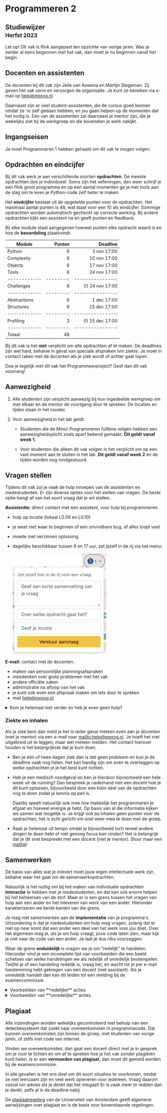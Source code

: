 # Programmeren 2

## Studiewijzer<br><small>Herfst 2023</small>

Let op! Dit vak is flink aangepast ten opzichte van vorige jaren. Was je eerder al eens begonnen met het vak, dan moet je nu beginnen vanaf het begin.

## Docenten en assistenten

De docenten bij dit vak zijn Jelle van Assema en Martijn Stegeman. Zij geven het vak vorm en verzorgen de organisatie. Je kunt ze bereiken via e-mail op <help@mprog.nl>.

Daarnaast zijn er veel student-assistenten, die de cursus goed kennen omdat ze 'm zelf gedaan hebben, en jou gaan helpen op de momenten dat het nodig is. Eén van de assistenten zal daarnaast je mentor zijn, die je wekelijks ziet bij de werkgroep en die bovendien je werk nakijkt.

## Ingangseisen

Je moet Programmeren 1 hebben gehaald om dit vak te mogen volgen.

## Opdrachten en eindcijfer

Bij dit vak werk je aan verschillende soorten **opdrachten**. De meeste opdrachten doe je individueel. Soms zijn het oefeningen, dan weer schrijf je een flink groot programma en op een aantal momenten ga je met tools aan de slag om te leren je Python-code zelf beter te maken.

Het **eindcijfer** bestaat uit de opgetelde punten voor de opdrachten. Het maximaal aantal punten is 48, wat staat voor een 10 als eindcijfer. Sommige opdrachten worden automatisch gecheckt op correcte werking. Bij andere opdrachten kijkt een assistent na en geeft punten en feedback.

Bij elke module staat aangegeven hoeveel punten elke opdracht waard is en hoe de **beoordeling** plaatsvindt.

| Module       | Punten    | Deadline         |
| ------------ | --------: | ---------------: |
| Python       |         6 |  3 nov 17:00     |
| Complexity   |         6 | 10 nov 17:00     |
| Objects      |         6 | 17 nov 17:00     |
| Tools        |         6 | 24 nov 17:00     |
| ------------ | --------: | ---------------: |
| Challenges   |         6 | (!) 24 nov 17:00 |
| ------------ | --------: | ---------------: |
| Abstractions |         6 |  1 dec 17:00     |
| Structures   |         9 | 15 dec 17:00     |
| ------------ | --------: | ---------------: |
| Profiling    |         3 | (!) 15 dec 17:00 |
| ------------ | --------: | ---------------: |
| Totaal       |        48 |                  |

Bij dit vak is het **niet** verplicht om alle opdrachten af te maken. De deadlines zijn wel hard, behalve in geval van speciale afspraken ivm ziekte. Je moet in contact raken met de docenten als je ziek wordt of achter gaat lopen.

Doe je tegelijk met dit vak het Programmeerproject? Geef dan dit vak voorrang!

## Aanwezigheid

1. Alle studenten zijn verplicht aanwezig bij hun ingedeelde werkgroep om met elkaar en de mentor de voortgang door te spreken. De locaties en tijden staan in het rooster.

2. Voor aanwezigheid in het lab geldt:

    - Studenten die de Minor Programmeren fulltime volgen hebben een aanwezigheidsplicht zoals apart bekend gemaakt. **Dit geldt vanaf week 1.**

    - Voor studenten die alleen dit vak volgen is het verplicht om op een vast moment aan te sluiten in het lab. **Dit geldt vanaf week 2** en de tijden worden nog rondgestuurd.


## Vragen stellen

Tijdens dit vak zul je vaak de hulp inroepen van de assistenten en medestudenten. Er zijn diverse opties voor het stellen van vragen. De beste optie hangt af van het soort vraag dat je wil stellen.

**Assistentie:** direct contact met een assistent, voor hulp bij programmeren.

- hulp op locatie (lokaal L0.09 en L0.10)
- je weet niet waar te beginnen of een onvindbare bug, of alles loopt vast
- moeite met verzinnen oplossing
- dagelijks beschikbaar tussen 9 en 17 uur, zet jezelf in de rij via het menu:

    ![](../hands-menu.png)

**E-mail:** contact met de docenten.

- maken van persoonlijke planningsafspraken
- meedenken over grote problemen met het vak
- andere officiële zaken
- administratie na afloop van het vak
- je kunt ook even een afspraak maken om iets door te spreken
- mail <help@mprog.nl>

<details markdown="1"><summary markdown="span">Kom je helemaal niet verder en heb je even geen hulp?</summary>
Juist even niet aan de opdracht werken kan je verder helpen!

- Neem een halfuurtje echt even afstand van je computer; dit helpt je brein afstand nemen van het probleem. Met een frisse blik kom je dan toch weer verder.

- Ga even door met de volgende opdracht van de module om te kijken hoe je daar mee gaat.

- Of ga oefenen in het basisboek, want dit staat helemaal los van de opdrachten.
</details>

<!--

## Deadlines

In normale omstandigheden zou je de "normale deadline" moeten aanhouden die hierboven vermeld is. Dan heb je ruimte om problemen op te vangen tijdens het vak. Als het dan moeilijk wordt, je hebt een planningsprobleem of je wordt ziek, dan kun je dit opvangen door gebruik te maken van de coulante deadline. Hiervoor hoef je niets af te stemmen, je mag gewoon later inleveren. Er is geen sprake van puntenaftrek als je hier gebruik van maakt.

Na de "coulante deadline" kun je helemaal geen punten meer krijgen voor de opdrachten die op dat moment nog niet volgens de vermelde minimumeisen ingeleverd zijn.

De laatste module is erg groot (ongeveer drie weken werk) en moet uiterlijk op 26 mei om 17:59 zijn ingeleverd. Dit is de enige deadline voor die laatste module. De verwachting is dat je je planning voor deze weken zelf goed in de gaten houdt.

-->

### Ziekte en inhalen

Als je ziek bent dan meld je het in ieder geval meteen even aan je docenten (niet je mentor) via een e-mail naar <mailto:help@mprog.nl>. Je hoeft het niet uitgebreid uit te leggen, maar wel meteen melden. Het contact hierover houden is het belangrijkste dat je kunt doen.

-   Ben je één of twee dagen ziek dan is dat geen probleem en kun je de deadline vaak nog halen. Het kan handig zijn om even te overleggen op welke opdrachten je je het best kunt richten.

-   Heb je een medisch noodgeval en ben je hierdoor bijvoorbeeld een hele week uit de running? Dan bespreek je naderhand met een docent hoe je dit kunt oplossen, bijvoorbeeld door een klein deel van de opdrachten nog te doen zodat je kennis op peil is.

    Daarbij speelt natuurlijk ook mee hoe makkelijk het programmeren je afgaat en hoeveel energie je hebt. Op basis van al die informatie kijken we samen wat mogelijk is. Je krijgt ook bij inhalen geen punten voor de opdrachten; het is echt gericht om snel weer mee te doen met de groep.

-   Raak je helemaal uit tempo omdat je bijvoorbeeld toch teveel andere dingen te doen hebt of niet genoeg focus kan vinden? Het is belangrijk dat je dit snel bespreekt met een docent (niet je mentor). Stuur maar een [mailtje](mailto:help@mprog.nl)!


## Samenwerken

De basis van alles wat je inlevert moet jouw eigen intellectuele werk zijn, behalve waar het gaat om de samenwerkopdrachten.

Natuurlijk is het nuttig om bij het maken van individuele opdrachten **interactie** te hebben met je medestudenten, en dat kan ook enorm helpen bij het beheersen van de stof. Maar er is een grens tussen het vragen van hulp aan een ander en het inleveren van werk van een ander. Hieronder karakteriseren we beide kanten van die grens.

Je mag niet samenwerken aan de **implementatie** van je programma's. Uitzondering is dat je medestudenten om hulp mag vragen, zolang dat er niet op neer komt dat een ander een deel van het werk voor jou doet. Over het algemeen mag je, als je om hulp vraagt, jouw code laten zien, maar kijk je niet naar de code van een ander. Je laat je dus niks voorzeggen.

Waar de grens **onduidelijk** is vragen we je om "redelijk" te handelen. Hieronder vind je een incomplete lijst van voorbeelden die een beeld schetsen van welke handelingen we als redelijk of onredelijk bestempelen. Twijfel je of een handeling redelijk is, vraag het, en wacht tot je per e-mail toestemming hebt gekregen van een docent (niet assistent). Als je onredelijk handelt dan kan dit leiden tot een melding bij de examencommissie.

<details markdown="1"><summary markdown="span">Voorbeelden van **redelijke** acties</summary>

- Praten met medestudenten over de opdrachten in het Nederlands (of een andere natuurlijke taal).

- Het cursusmateriaal bespreken met anderen om het beter te begrijpen.

- Een medestudent helpen bij het debuggen tijdens een laptopcollege of daarbuiten, of zelfs online, door het bekijken, compileren of draaien van zijn of haar code, zelfs op je eigen computer.

- Het in je uitwerking opnemen van een paar regels code die je online of ergens anders vindt, gegeven dat deze regels niet de essentie van de opdracht vormen en dat je de bron van de code vermeldt.

- Het inzien van tentamens van voorgaande jaren en oplossingen daarvan.

- Code die jij hebt geschreven versturen of laten zien aan iemand anders, wellicht een medestudent, zodat deze jou kan helpen bij het debuggen.

- Het online delen van een paar regels van jouw code zodat anderen wellicht kunnen helpen met debuggen.

- Een aan het vak verbonden assistent om hulp vragen.

- Naar het internet gaan voor tutorials buiten het vak, voor referenties, en voor oplossingen bij technische problemen, maar niet voor gehele oplossingen voor (de essentie van) opdrachten.

- Het uittekenen of uitwerken van oplossingen op een whiteboard door middel van diagrammen of pseudocode, maar niet "echte" code.

- Werken met (en zelfs betalen voor) een tutor om je te helpen met het vak, gegeven dat de tutor niet het werk voor je doet.
</details>

<details markdown="1"><summary markdown="span">Voorbeelden van **onredelijke** acties</summary>

- Een oplossing van een opdracht inzien voordat je jouw opdracht hebt ingeleverd.

- Een medestudent vragen om hun oplossing, voordat je jouw opdracht hebt ingeleverd.

- Het decompileren, deobfusceren, of op andere manier achterhalen van een "staff" oplossing van een opdracht.

- Vergeten de bron te citeren van code of technieken die je hebt opgenomen van buiten de lessen van dit vak, en hebt geïntegreerd in je eigen werk, zelfs als je wel de andere restricties aanhoudt.

- Het aan een medestudent geven of laten zien van een oplossing voor een opdracht waar hij of zij (dus niet jij) moeite mee heeft.

- Betalen, of het aanbieden om te betalen, voor het recht om werk van een ander als onderdeel van jouw eigen werk in te leveren.

- Het beschikbaar stellen van oplossingen voor opdrachten van dit vak aan anderen die dit vak in de toekomst wellicht gaan volgen.

- Het opzoeken van complete oplossingen voor opdrachten online of ergens anders.

- Werk van een opdracht opsplitsen met een ander.

- Werk van een ander, behalve een paar regels zoals eerder omschreven, inleveren.

- Hetzelfde of bijna hetzelfde werk inleveren bij dit vak dat je hebt ingeleverd of gaat inleveren bij een ander vak.

- Het inleveren van werk voor dit vak, waarbij je intentie is om dit ook ergens anders voor in te zetten (zeg voor een baan), zonder daar eerst toestemming voor te hebben gekregen van een docent.

- Naar de oplossing voor een opdracht van iemand anders kijken, en vervolgens jouw oplossing daarop baseren.
</details>

## Plagiaat

Alle inzendingen worden wekelijks gecontroleerd met behulp van een detectiesysteem dat zoekt naar overeenkomsten in programmacode. Dat kunnen overeenkomsten zijn binnen de groep, met studenten van vorige jaren, of zelfs met code van internet.

Vinden we overeenkomsten, dan gaat een docent direct met je in gesprek om je voor te lichten en om af te spreken hoe je het vak zonder plagiëren kunt halen. Is er een **vermoeden van plagiaat**, dan moet dit gemeld worden bij de examencommissie.

In alle gevallen is het ons doel om dit soort situaties te voorkomen, omdat ze niet leerzaam zijn en veel werk opleveren voor iedereen. Vraag daarom vooral om advies als je denkt dat het misgaat! Er is vaak meer te redden dan je denkt, zelfs al is de deadline nabij.

De [plagiaatregeling](https://student.uva.nl/content/az/fraude-plagiaat-en-bronvermelding/plagiaat-en-fraude.html) van de Universiteit van Amsterdam geeft algemene aanwijzingen over plagiaat en is de basis voor bovenstaande regelingen.
